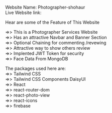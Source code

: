 Website Name: Photographer-shohaur<br/>
Live Website link: <br/>

Hear are some of the  Feature of This Website<br/>

  =>> This is a Photographer Services Website<br/>
  =>> Has an attractive Navbar and Banner Section<br/>
  =>> Optional Chaining for commenting /revewing<br/>
  =>> Attractive way to show others review<br/>
  =>> Implented JWT Token for security<br/>
  =>> Face Data From MongoDB<br/>

The packages used here are:<br/>
   =>> Tailwind CSS<br/>
   =>> Tailwind CSS Components DaisyUI<br/>
   =>> React<br/>
   =>> react-router-dom<br/>
   =>> react-photo-view<br/>
   =>> react-icons<br/>
   =>> firebase<br/>